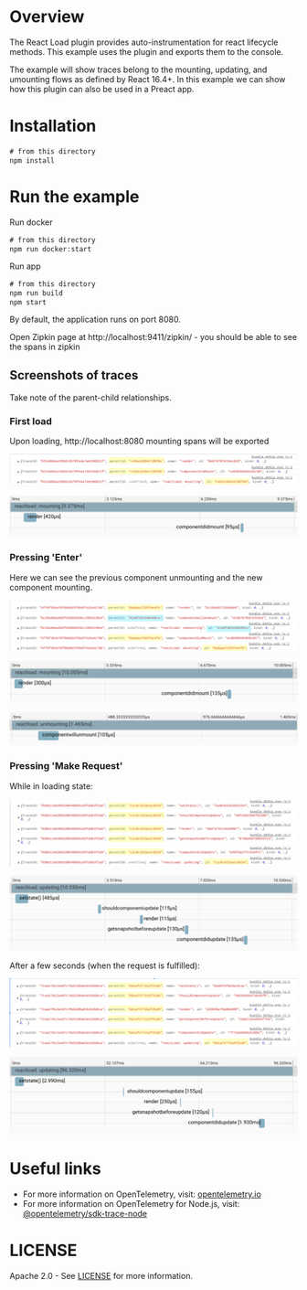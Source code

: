 # Overview

The React Load plugin provides auto-instrumentation for react lifecycle methods. 
This example uses the plugin and exports them to the console.

The example will show traces belong to the mounting, updating, and umounting flows as defined by React 16.4+. In this example we can show how this plugin can also be used in a Preact app.

# Installation
```
# from this directory
npm install
```

# Run the example
Run docker
```
# from this directory
npm run docker:start
```

Run app
```
# from this directory
npm run build
npm start
```

By default, the application runs on port 8080.

Open Zipkin page at http://localhost:9411/zipkin/ - you should be able to see the spans in zipkin

## Screenshots of traces
Take note of the parent-child relationships.
### First load
Upon loading, http://localhost:8080 mounting spans will be exported
<p align="center"><img src="./images/mounting.png?raw=true"/></p>
<p align="center"><img src="./images/zipkin-mounting.png?raw=true"/></p>

### Pressing 'Enter'
Here we can see the previous component unmounting and the new component mounting.
<p align="center"><img src="./images/redirect.png?raw=true"/></p>
<p align="center"><img src="./images/zipkin-redirect.png?raw=true"/></p>
<p align="center"><img src="./images/zipkin-redirect2.png?raw=true"/></p>

### Pressing 'Make Request'
While in loading state:
<p align="center"><img src="./images/updating.png?raw=true"/></p>
<p align="center"><img src="./images/zipkin-updating.png?raw=true"/></p>

After a few seconds (when the request is fulfilled):
<p align="center"><img src="./images/updating2.png?raw=true"/></p>
<p align="center"><img src="./images/zipkin-updating2.png?raw=true"/></p>


# Useful links
- For more information on OpenTelemetry, visit: [opentelemetry.io][otel]
- For more information on OpenTelemetry for Node.js, visit: [@opentelemetry/sdk-trace-node][otel-node]

# LICENSE

Apache 2.0 - See [LICENSE][license-url] for more information.

[license-url]: https://github.com/open-telemetry/opentelemetry-js-contrib/blob/main/LICENSE
[otel]: https://opentelemetry.io/
[otel-node]: https://github.com/open-telemetry/opentelemetry-js/tree/main/packages/opentelemetry-node